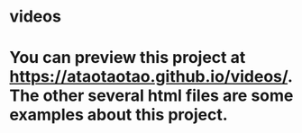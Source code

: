 # videos
# You can preview this project at https://ataotaotao.github.io/videos/. The other several html files are some examples about this project.
